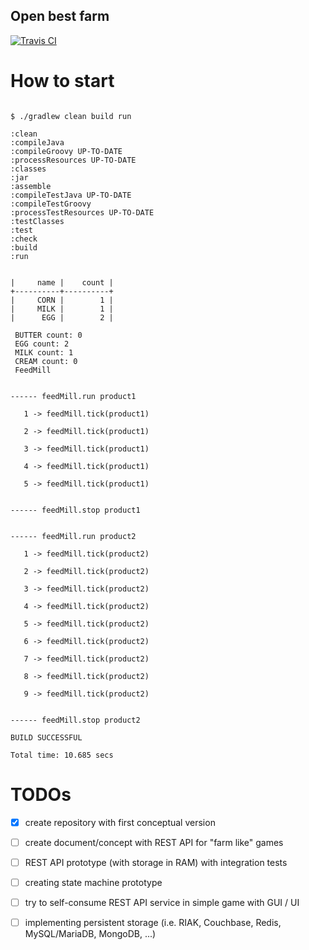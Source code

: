 Open best farm
--------------

[![Travis CI](https://travis-ci.org/bieli/open-best-farm.svg?branch=master)](https://travis-ci.org/bieli/open-best-farm)

How to start
==============

```

$ ./gradlew clean build run

:clean
:compileJava
:compileGroovy UP-TO-DATE
:processResources UP-TO-DATE
:classes
:jar
:assemble
:compileTestJava UP-TO-DATE
:compileTestGroovy
:processTestResources UP-TO-DATE
:testClasses
:test
:check
:build
:run


|     name |    count |
+----------+----------+
|     CORN |        1 |
|     MILK |        1 |
|      EGG |        2 |

 BUTTER count: 0
 EGG count: 2
 MILK count: 1
 CREAM count: 0
 FeedMill


------ feedMill.run product1

   1 -> feedMill.tick(product1)

   2 -> feedMill.tick(product1)

   3 -> feedMill.tick(product1)

   4 -> feedMill.tick(product1)

   5 -> feedMill.tick(product1)


------ feedMill.stop product1


------ feedMill.run product2

   1 -> feedMill.tick(product2)

   2 -> feedMill.tick(product2)

   3 -> feedMill.tick(product2)

   4 -> feedMill.tick(product2)

   5 -> feedMill.tick(product2)

   6 -> feedMill.tick(product2)

   7 -> feedMill.tick(product2)

   8 -> feedMill.tick(product2)

   9 -> feedMill.tick(product2)


------ feedMill.stop product2

BUILD SUCCESSFUL

Total time: 10.685 secs

```

TODOs
==============
- [x] create repository with first conceptual version
- [ ] create document/concept with REST API for "farm like" games
- [ ] REST API prototype (with storage in RAM) with integration tests
- [ ] creating state machine prototype
- [ ] try to self-consume REST API service in simple game with GUI / UI
- [ ] implementing persistent storage (i.e. RIAK, Couchbase, Redis, MySQL/MariaDB, MongoDB, ...)
 
